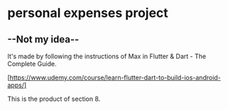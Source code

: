 # personal expenses project

## --Not my idea--
It's made by following the instructions of Max in Flutter & Dart - The Complete Guide.

[https://www.udemy.com/course/learn-flutter-dart-to-build-ios-android-apps/]

This is the product of section 8.
